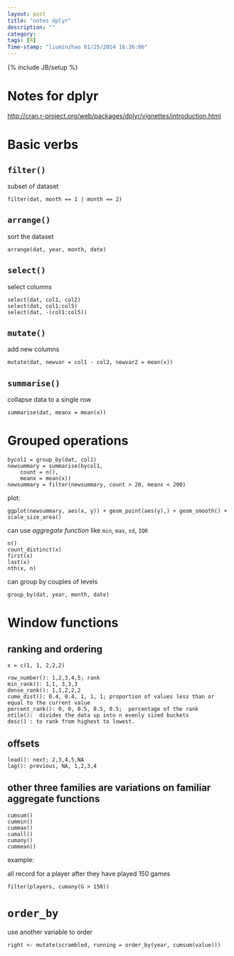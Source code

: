 ```yaml
---
layout: post
title: "notes dplyr"
description: ""
category:
tags: [R]
Time-stamp: "liuminzhao 01/25/2014 16:36:06"
---
```

{% include JB/setup %}

Notes for dplyr
===============

<http://cran.r-project.org/web/packages/dplyr/vignettes/introduction.html>

# Basic verbs

## `filter()`

subset of dataset

	filter(dat, month == 1 | month == 2)

## `arrange()`

sort the dataset

	arrange(dat, year, month, date)

## `select()`

select columns

	select(dat, col1, col2)
	select(dat, col1:col5)
	select(dat, -(col1:col5))

## `mutate()`

add new columns

	mutate(dat, newvar = col1 - col2, newvar2 = mean(x))

## `summarise()`

collapse data to a single row

	summarise(dat, meanx = mean(x))

# Grouped operations

	bycol1 = group_by(dat, col1)
	newsummary = summarise(bycol1,
		count = n(),
		meanx = mean(x))
	newsummary = filter(newsummary, count > 20, meanx < 200)

plot:

	ggplot(newsummary, aes(x, y)) + geom_point(aes(y),) + geom_smooth() + scale_size_area()

can use *aggregate function* like `min`, `max`, `sd`, `IQR`

	n()
	count_distinct(x)
	first(x)
	last(x)
	nth(x, n)

can group by couples of levels

	group_by(dat, year, month, date)

# Window functions

## ranking and ordering

	x = c(1, 1, 2,2,2)

	row_number(): 1,2,3,4,5; rank
	min_rank(): 1,1, 3,3,3
	dense_rank(): 1,1,2,2,2
	cume_dist(): 0.4, 0.4, 1, 1, 1; proportion of values less than or equal to the current value
	percent_rank(): 0, 0, 0.5, 0.5, 0.5;  percentage of the rank
	ntile():  divides the data up into n evenly sized buckets
	desc() : to rank from highest to lowest.

## offsets

	lead(): next; 2,3,4,5,NA
	lag(): previous, NA, 1,2,3,4

## other three families are variations on familiar aggregate functions

	cumsum()
	cummin()
	cummax()
	cumall()
	cumany()
	cummean()

example:

all record for a player after they have played 150 games

	filter(players, cumany(G > 150))

# `order_by`

use another variable to order

	right <- mutate(scrambled, running = order_by(year, cumsum(value)))
